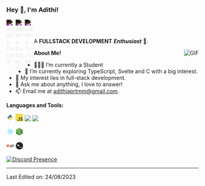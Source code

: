 <h3 title="hehehe"> Hey 👋, I'm Adithi!</h3>


<a href="https://discord.com/users/1122979038076620820">
 <img style="filter: invert();" align="left" alt="Adithi's Discord" width="24px" src="https://cdn.jsdelivr.net/npm/simple-icons@v3/icons/discord.svg" />
</a>
<a href="https://www.instagram.com/adithiiaprtm/">
  <img style="filter: invert();" align="left" alt="Adithi's Instagram" width="24px" src="https://cdn.jsdelivr.net/npm/simple-icons@v3/icons/instagram.svg" />
</a>
<a href="https://www.youtube.com/channel/UClS3K2GGSmMYbIM0iB7WqMA">
  <img style="filter: invert();" align="left" alt="Adithi's YouTube" width="24px" src="https://cdn.jsdelivr.net/npm/simple-icons@3.13.0/icons/youtube.svg" />
</a>




<br />
<br />

A **FULLSTACK DEVELOPMENT** ***Enthusiast*** 🚀.
 

  <img align="right" alt="GIF" src="https://i.pinimg.com/originals/e4/26/70/e426702edf874b181aced1e2fa5c6cde.gif" />

**About Me!**

- 👨🏽‍💻 I’m currently a Student
- 🌱 I’m currently exploring TypeScript, Svelte and C with a big interest.
- 🤔 My interest lies in full-stack development.
- 💬 Ask me about anything, I love to answer!
- 📫 Email me at [adithiaprtmm@gmail.com](mailto:adithiaprtmm@gmail.com).



**Languages and Tools:**  


<code><img height="20" src="https://raw.githubusercontent.com/github/explore/80688e429a7d4ef2fca1e82350fe8e3517d3494d/topics/python/python.png"></code>
<code><img height="20" src="https://raw.githubusercontent.com/github/explore/80688e429a7d4ef2fca1e82350fe8e3517d3494d/topics/javascript/javascript.png"></code>
<code><img height="20" src="https://upload.wikimedia.org/wikipedia/commons/4/4c/Typescript_logo_2020.svg"></code>
<code><img height="20" src="https://upload.wikimedia.org/wikipedia/commons/1/1b/Svelte_Logo.svg"></code>

<code><img height="20" src="https://raw.githubusercontent.com/github/explore/80688e429a7d4ef2fca1e82350fe8e3517d3494d/topics/react/react.png"></code>
<code><img height="20" src="https://raw.githubusercontent.com/github/explore/80688e429a7d4ef2fca1e82350fe8e3517d3494d/topics/nodejs/nodejs.png"></code>


<code><img height="20" src="https://raw.githubusercontent.com/github/explore/80688e429a7d4ef2fca1e82350fe8e3517d3494d/topics/git/git.png"></code>
<code><img height="20" src="https://raw.githubusercontent.com/github/explore/80688e429a7d4ef2fca1e82350fe8e3517d3494d/topics/terminal/terminal.png"></code>

[![Discord Presence](https://lanyard.cnrad.dev/api/1122979038076620820)](https://discord.com/users/1122979038076620820)

----

Last Edited on: 24/08/2023
